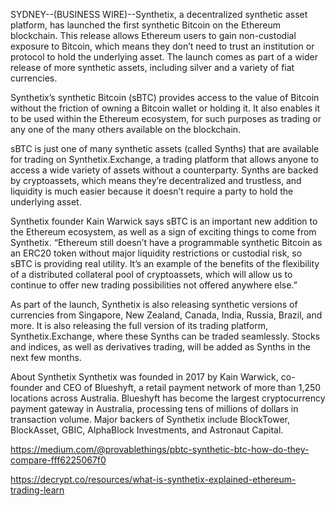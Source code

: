 SYDNEY--(BUSINESS WIRE)--Synthetix, a decentralized synthetic asset platform, has launched the first synthetic Bitcoin on the Ethereum blockchain. This release allows Ethereum users to gain non-custodial exposure to Bitcoin, which means they don’t need to trust an institution or protocol to hold the underlying asset. The launch comes as part of a wider release of more synthetic assets, including silver and a variety of fiat currencies.

Synthetix’s synthetic Bitcoin (sBTC) provides access to the value of Bitcoin without the friction of owning a Bitcoin wallet or holding it. It also enables it to be used within the Ethereum ecosystem, for such purposes as trading or any one of the many others available on the blockchain.

sBTC is just one of many synthetic assets (called Synths) that are available for trading on Synthetix.Exchange, a trading platform that allows anyone to access a wide variety of assets without a counterparty. Synths are backed by cryptoassets, which means they’re decentralized and trustless, and liquidity is much easier because it doesn’t require a party to hold the underlying asset.

Synthetix founder Kain Warwick says sBTC is an important new addition to the Ethereum ecosystem, as well as a sign of exciting things to come from Synthetix. “Ethereum still doesn’t have a programmable synthetic Bitcoin as an ERC20 token without major liquidity restrictions or custodial risk, so sBTC is providing real utility. It’s an example of the benefits of the flexibility of a distributed collateral pool of cryptoassets, which will allow us to continue to offer new trading possibilities not offered anywhere else.”

As part of the launch, Synthetix is also releasing synthetic versions of currencies from Singapore, New Zealand, Canada, India, Russia, Brazil, and more. It is also releasing the full version of its trading platform, Synthetix.Exchange, where these Synths can be traded seamlessly. Stocks and indices, as well as derivatives trading, will be added as Synths in the next few months.

About Synthetix
Synthetix was founded in 2017 by Kain Warwick, co-founder and CEO of Blueshyft, a retail payment network of more than 1,250 locations across Australia. Blueshyft has become the largest cryptocurrency payment gateway in Australia, processing tens of millions of dollars in transaction volume. Major backers of Synthetix include BlockTower, BlockAsset, GBIC, AlphaBlock Investments, and Astronaut Capital.

https://medium.com/@provablethings/pbtc-synthetic-btc-how-do-they-compare-fff6225067f0

https://decrypt.co/resources/what-is-synthetix-explained-ethereum-trading-learn
